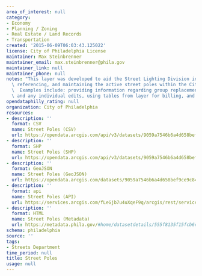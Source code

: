 ```yaml
---
area_of_interest: null
category:
- Economy
- Planning / Zoning
- Real Estate / Land Records
- Transportation
created: '2015-06-09T06:03:43.125022'
license: City of Philadelphia License
maintainer: Max Steinbrenner
maintainer_email: max.steinbrenner@phila.gov
maintainer_link: null
maintainer_phone: null
notes: "This layer was developed to aid the Street Lighting Division in planning,\
  \ referencing, and maintaining the active street poles within the City of Philadelphia.\
  \  Examples include: providing information regarding group replacement projects\
  \ and any individual edits, using tables from layer for billing, and aiding cityworks."
opendataphilly_rating: null
organization: City of Philadelphia
resources:
- description: ''
  format: CSV
  name: Street Poles (CSV)
  url: https://opendata.arcgis.com/api/v3/datasets/9059a7546b6a4d658bef9ce9c84e4b03_0/downloads/data?format=csv&spatialRefId=4326
- description: ''
  format: SHP
  name: Street Poles (SHP)
  url: https://opendata.arcgis.com/api/v3/datasets/9059a7546b6a4d658bef9ce9c84e4b03_0/downloads/data?format=shp&spatialRefId=4326
- description: ''
  format: GeoJSON
  name: Street Poles (GeoJSON)
  url: https://opendata.arcgis.com/datasets/9059a7546b6a4d658bef9ce9c84e4b03_0.geojson
- description: ''
  format: api
  name: Street Poles (API)
  url: https://services.arcgis.com/fLeGjb7u4uXqeF9q/arcgis/rest/services/Street_Poles/FeatureServer/0/query?outFields=*&where=1%3D1
- description: ''
  format: HTML
  name: Street Poles (Metadata)
  url: https://metadata.phila.gov/#home/datasetdetails/555f8135f15fcb6c6ed4413a/representationdetails/5571b1c4e4fb1d91393c2183/
schema: philadelphia
source: ''
tags:
- Streets Department
time_period: null
title: Street Poles
usage: null
---
```

